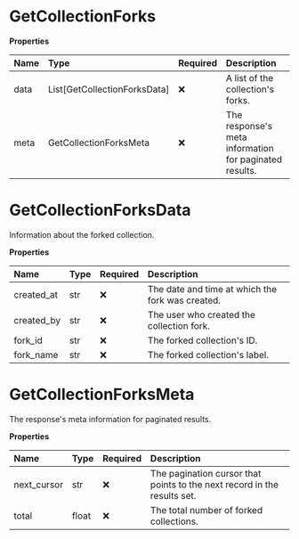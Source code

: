 # GetCollectionForks

**Properties**

| Name | Type                         | Required | Description                                            |
| :--- | :--------------------------- | :------- | :----------------------------------------------------- |
| data | List[GetCollectionForksData] | ❌       | A list of the collection's forks.                      |
| meta | GetCollectionForksMeta       | ❌       | The response's meta information for paginated results. |

# GetCollectionForksData

Information about the forked collection.

**Properties**

| Name       | Type | Required | Description                                      |
| :--------- | :--- | :------- | :----------------------------------------------- |
| created_at | str  | ❌       | The date and time at which the fork was created. |
| created_by | str  | ❌       | The user who created the collection fork.        |
| fork_id    | str  | ❌       | The forked collection's ID.                      |
| fork_name  | str  | ❌       | The forked collection's label.                   |

# GetCollectionForksMeta

The response's meta information for paginated results.

**Properties**

| Name        | Type  | Required | Description                                                              |
| :---------- | :---- | :------- | :----------------------------------------------------------------------- |
| next_cursor | str   | ❌       | The pagination cursor that points to the next record in the results set. |
| total       | float | ❌       | The total number of forked collections.                                  |

<!-- This file was generated by liblab | https://liblab.com/ -->
